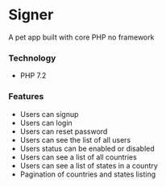 # Signer
A pet app built with core PHP no framework

### Technology
- PHP 7.2

### Features
- Users can signup
- Users can login
- Users can reset password
- Users can see the list of all users
- Users status can be enabled or disabled
- Users can see a list of all countries
- Users can see a list of states in a country
- Pagination of countries and states listing
